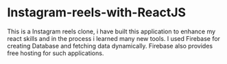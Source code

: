 # Instagram-reels-with-ReactJS

This is a Instagram reels clone, i have built this application to enhance my react skills and in the process i learned many new tools.
I used Firebase for creating Database and fetching data dynamically.
Firebase also provides free hosting for such applications.

